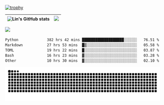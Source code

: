 [![trophy](https://github-profile-trophy.vercel.app/?username=ocss884&column=7)](https://github.com/ocss884)

| ![Lin's GitHub stats](https://github-readme-stats.vercel.app/api?username=ocss884&show_icons=true&hide_border=True&count_private=true) | ![](https://github-readme-streak-stats.herokuapp.com?user=ocss884&hide_border=true&date_format=M%20j%5B%2C%20Y%5D&ring=7EDDCF&fire=7EDDCF") |
| ------------------------------------------------------------ | ------------------------------------------------------------ |

![](https://komarev.com/ghpvc/?username=ocss884&color=brightgreen)

<!--START_SECTION:waka-->

```txt
Python             382 hrs 42 mins ███████████████████░░░░░░   76.51 %
Markdown           27 hrs 53 mins  █▒░░░░░░░░░░░░░░░░░░░░░░░   05.58 %
TOML               19 hrs 22 mins  █░░░░░░░░░░░░░░░░░░░░░░░░   03.87 %
Bash               16 hrs 23 mins  ▓░░░░░░░░░░░░░░░░░░░░░░░░   03.28 %
Other              10 hrs 30 mins  ▓░░░░░░░░░░░░░░░░░░░░░░░░   02.10 %
```

<!--END_SECTION:waka-->

<p align="center">
   <img src="https://github.com/ocss884/ocss884/blob/output/github-snake.svg" alt="snake">
</p>
